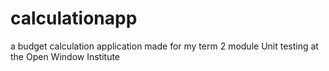 # calculationapp
 a budget calculation application made for my term 2 module Unit testing at the Open Window Institute
